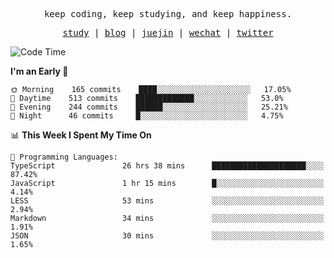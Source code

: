 <p align="center">
  <samp>
    <span>keep coding, keep studying, and keep happiness.</span>
  </samp>
</p>

<p align="center">
  <samp>
    <a href="https://github.com/ouduidui/fe-study">study</a> |
    <a href="https://deweyou.me">blog</a>  |
    <a href="https://juejin.cn/user/4309700183594366">juejin</a> |
    <a href="https://user-images.githubusercontent.com/54696834/165071004-6509e3f2-90c3-448c-9d92-3da42b0c2021.jpeg">wechat</a> |
    <a href="https://twitter.com/ouduidui">twitter</a>
  </samp>
</p>

<!--START_SECTION:waka-->
![Code Time](http://img.shields.io/badge/Code%20Time-2%2C219%20hrs%2031%20mins-blue)

**I'm an Early 🐤** 

```text
🌞 Morning    165 commits    ████░░░░░░░░░░░░░░░░░░░░░   17.05% 
🌆 Daytime    513 commits    █████████████░░░░░░░░░░░░   53.0% 
🌃 Evening    244 commits    ██████░░░░░░░░░░░░░░░░░░░   25.21% 
🌙 Night      46 commits     █░░░░░░░░░░░░░░░░░░░░░░░░   4.75%

```


📊 **This Week I Spent My Time On** 

```text
💬 Programming Languages: 
TypeScript               26 hrs 38 mins      █████████████████████░░░░   87.42% 
JavaScript               1 hr 15 mins        █░░░░░░░░░░░░░░░░░░░░░░░░   4.14% 
LESS                     53 mins             ░░░░░░░░░░░░░░░░░░░░░░░░░   2.94% 
Markdown                 34 mins             ░░░░░░░░░░░░░░░░░░░░░░░░░   1.91% 
JSON                     30 mins             ░░░░░░░░░░░░░░░░░░░░░░░░░   1.65%

```


<!--END_SECTION:waka-->
